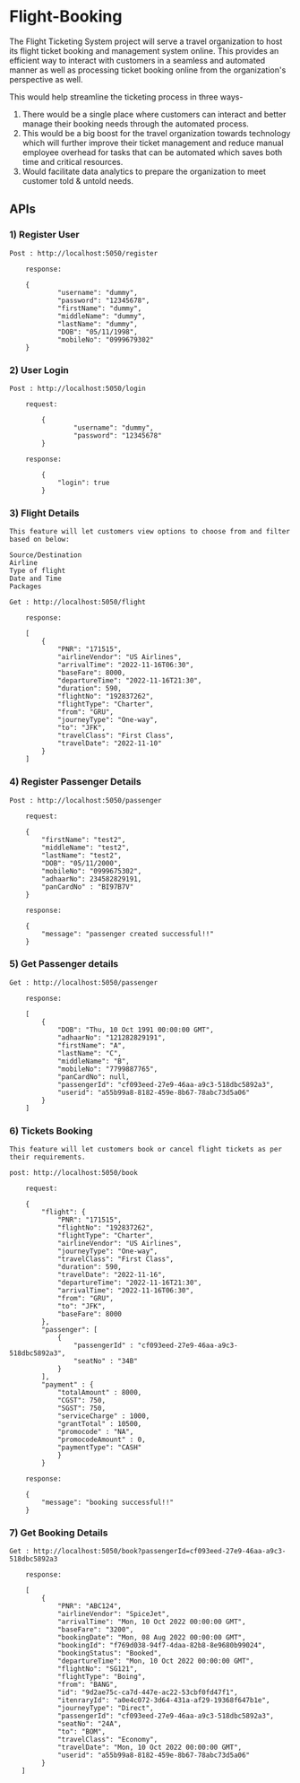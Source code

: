 # Flight-Booking

The Flight Ticketing System project will serve a travel organization to host its flight ticket booking and management system online. This provides an efficient way to interact with customers in a seamless and automated manner as well as processing ticket booking online from the organization's perspective as well.  

This would help streamline the ticketing process in three ways-

1) There would be a single place where customers can interact and better manage their booking needs through the automated process.  
2) This would be a big boost for the travel organization towards technology which will further improve their ticket management and reduce manual employee overhead for tasks that can be automated which saves both time and critical resources. 
3) Would facilitate data analytics to prepare the organization to meet customer told & untold needs. 

## APIs

### 1)  Register User
    Post : http://localhost:5050/register
``` 
    response: 
    
    {
            "username": "dummy",
            "password": "12345678",
            "firstName": "dummy",
            "middleName": "dummy",
            "lastName": "dummy",
            "DOB": "05/11/1998",
            "mobileNo": "0999679302"
    }

```

### 2)  User Login

    Post : http://localhost:5050/login
``` 
    request: 

        {
                "username": "dummy",
                "password": "12345678"
        }
    
    response: 

        {
            "login": true
        }

```


### 3)  Flight Details 

    This feature will let customers view options to choose from and filter based on below: 

    Source/Destination 
    Airline 
    Type of flight
    Date and Time 
    Packages 

    Get : http://localhost:5050/flight
``` 
    response: 

    [
        {
            "PNR": "171515",
            "airlineVendor": "US Airlines",
            "arrivalTime": "2022-11-16T06:30",
            "baseFare": 8000,
            "departureTime": "2022-11-16T21:30",
            "duration": 590,
            "flightNo": "192837262",
            "flightType": "Charter",
            "from": "GRU",
            "journeyType": "One-way",
            "to": "JFK",
            "travelClass": "First Class",
            "travelDate": "2022-11-10"
        }
    ] 

```
### 4) Register Passenger Details

    Post : http://localhost:5050/passenger
``` 
    request: 

    {
        "firstName": "test2",
        "middleName": "test2",
        "lastName": "test2",
        "DOB": "05/11/2000",
        "mobileNo": "0999675302",
        "adhaarNo": 234582829191,
        "panCardNo" : "BI97B7V"
    }

    response: 

    {
        "message": "passenger created successful!!"
    }
```


### 5) Get Passenger details 

    Get : http://localhost:5050/passenger
``` 
    response: 

    [
        {
            "DOB": "Thu, 10 Oct 1991 00:00:00 GMT",
            "adhaarNo": "121282829191",
            "firstName": "A",
            "lastName": "C",
            "middleName": "B",
            "mobileNo": "7799887765",
            "panCardNo": null,
            "passengerId": "cf093eed-27e9-46aa-a9c3-518dbc5892a3",
            "userid": "a55b99a8-8182-459e-8b67-78abc73d5a06"
        }
    ]
```


### 6) Tickets Booking

    This feature will let customers book or cancel flight tickets as per their requirements. 

    post: http://localhost:5050/book
```
    request:
 
    {
        "flight": {
            "PNR": "171515",
            "flightNo": "192837262",
            "flightType": "Charter",
            "airlineVendor": "US Airlines",
            "journeyType": "One-way",
            "travelClass": "First Class",
            "duration": 590,
            "travelDate": "2022-11-16",
            "departureTime": "2022-11-16T21:30",
            "arrivalTime": "2022-11-16T06:30",
            "from": "GRU",
            "to": "JFK",
            "baseFare": 8000
        },
        "passenger": [
            {
                "passengerId" : "cf093eed-27e9-46aa-a9c3-518dbc5892a3",
                "seatNo" : "34B"
            }
        ],
        "payment" : {
            "totalAmount" : 8000,
            "CGST": 750,
            "SGST": 750,
            "serviceCharge" : 1000,
            "grantTotal" : 10500,
            "promocode" : "NA",
            "promocodeAmount" : 0,
            "paymentType": "CASH"
            }
        }

    response:

    {
        "message": "booking successful!!"
    }
```

### 7)  Get Booking Details

    Get : http://localhost:5050/book?passengerId=cf093eed-27e9-46aa-a9c3-518dbc5892a3
``` 
    response: 

    [
        {
            "PNR": "ABC124",
            "airlineVendor": "SpiceJet",
            "arrivalTime": "Mon, 10 Oct 2022 00:00:00 GMT",
            "baseFare": "3200",
            "bookingDate": "Mon, 08 Aug 2022 00:00:00 GMT",
            "bookingId": "f769d038-94f7-4daa-82b8-8e9680b99024",
            "bookingStatus": "Booked",
            "departureTime": "Mon, 10 Oct 2022 00:00:00 GMT",
            "flightNo": "SG121",
            "flightType": "Boing",
            "from": "BANG",
            "id": "9d2ae75c-ca7d-447e-ac22-53cbf0fd47f1",
            "itenraryId": "a0e4c072-3d64-431a-af29-19368f647b1e",
            "journeyType": "Direct",
            "passengerId": "cf093eed-27e9-46aa-a9c3-518dbc5892a3",
            "seatNo": "24A",
            "to": "BOM",
            "travelClass": "Economy",
            "travelDate": "Mon, 10 Oct 2022 00:00:00 GMT",
            "userid": "a55b99a8-8182-459e-8b67-78abc73d5a06"
        }
   ]

```